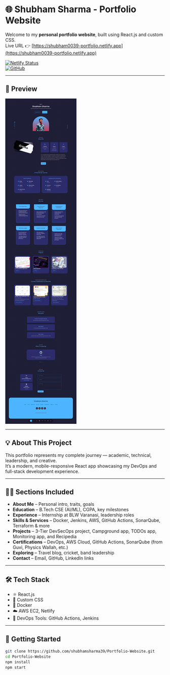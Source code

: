 # 🌐 Shubham Sharma - Portfolio Website

Welcome to my **personal portfolio website**, built using React.js and custom CSS.  
Live URL 👉 [https://shubham0039-portfolio.netlify.app](https://shubham0039-portfolio.netlify.app)

[![Netlify Status](https://api.netlify.com/api/v1/badges/9b4909ef-905e-4bc5-b5d7-1234567890de/deploy-status)](https://app.netlify.com/sites/shubham0039-portfolio/deploys)  
[![GitHub](https://img.shields.io/badge/GitHub-shubhamsharma39-181717?style=flat&logo=github)](https://github.com/shubhamsharma39)

---

## 📸 Preview

![Portfolio Preview](https://github.com/shubhamsharma39/portfolio-website/blob/main/src/components/portfolio/portfolio-preview.png?raw=true)

---

## 💡 About This Project

This portfolio represents my complete journey — academic, technical, leadership, and creative.  
It’s a modern, mobile-responsive React app showcasing my DevOps and full-stack development experience.

---

## 🧑‍💻 Sections Included

- **About Me** – Personal intro, traits, goals  
- **Education** – B.Tech CSE (AI/ML), CGPA, key milestones  
- **Experience** – Internship at BLW Varanasi, leadership roles  
- **Skills & Services** – Docker, Jenkins, AWS, GitHub Actions, SonarQube, Terraform & more  
- **Projects** – 3-Tier DevSecOps project, Campground app, TODOs app, Monitoring app, and Recipedia  
- **Certifications** – DevOps, AWS Cloud, GitHub Actions, SonarQube (from Guvi, Physics Wallah, etc.)  
- **Exploring** – Travel blog, cricket, band leadership  
- **Contact** – Email, GitHub, LinkedIn links  

---

## 🛠️ Tech Stack

- ⚛️ React.js  
- 🎨 Custom CSS  
- 🐳 Docker  
- ☁️ AWS EC2, Netlify  
- 🔧 DevOps Tools: GitHub Actions, Jenkins  

---

## 🚀 Getting Started

```bash
git clone https://github.com/shubhamsharma39/Portfolio-Website.git
cd Portfolio-Website
npm install
npm start

